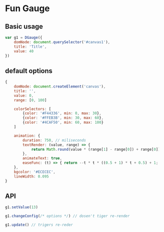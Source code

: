 # Fun Gauge

## Basic usage

```javascript
var g1 = DGauge({
    domNode: document.querySelector('#canvas1'),
    title: 'Title',
    value: 40
})
```

## default options

```javascript
{
    domNode: document.createElement('canvas'),
    title: '',
    value: 0,
    range: [0, 100]

    colorSelectors: [
        {color: '#F44336', min: 0, max: 30},
        {color: '#FFEB3B', min: 30, max: 60},
        {color: '#4CAF50', min: 60, max: 100}
    ]

    animation: {
        duration: 750, // miliseconds
        textRender: (value, range) => {
            return Math.round(value * (range[1] - range[0]) + range[0]) + '%'
        },
        animateText: true,
        easeFunc: (t) => { return --t * t * ((0.5 + 1) * t + 0.5) + 1; }
    },
    bgcolor: '#ECECEC',
    lineWidth: 0.095
}
```

## API

```javascript
g1.setValue(13)
```

```javascript
g1.changeConfig(/* options */) // dosen't tiger re-render
```

```javascript
g1.update() // trigers re-reder
```
